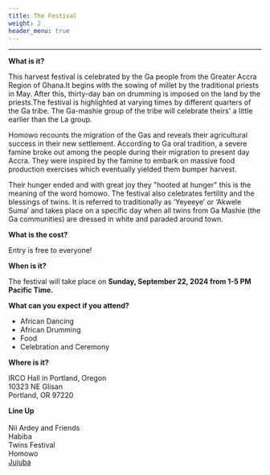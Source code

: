 ```yaml
---
title: The Festival
weight: 2
header_menu: true
---
```


***

**What is it?**

This harvest festival is celebrated by the Ga people from the Greater Accra Region of Ghana.It begins with the sowing of millet by the traditional priests in May. After this, thirty-day ban on drumming is imposed on the land by the priests.The festival is highlighted at varying times by different quarters of the Ga tribe. The Ga-mashie group of the tribe will celebrate theirs' a little earlier than the La group.

Homowo recounts the migration of the Gas and reveals their agricultural success in their new settlement. According to Ga oral tradition, a severe famine broke out among the people during their migration to present day Accra. They were inspired by the famine to embark on massive food production exercises which eventually yielded them bumper harvest.

Their hunger ended and with great joy they "hooted at hunger" this is the meaning of the word homowo. The festival also celebrates fertility and the blessings of twins. It is referred to traditionally as ‘Yeyeeye’ or ‘Akwele Suma’ and takes place on a specific day when all twins from Ga Mashie (the Ga communities) are dressed in white and paraded around town.

**What is the cost?**

Entry is free to everyone!

**When is it?**

The festival will take place on **Sunday, September 22, 2024 from 1-5 PM Pacific Time.**

**What can you expect if you attend?**

* African Dancing
* African Drumming
* Food
* Celebration and Ceremony

**Where is it?**

IRCO Hall in Portland, Oregon\
10323 NE Glisan\
Portland, OR 97220

**Line Up**\
\
Nii Ardey and Friends\
Habiba\
Twins Festival\
Homowo\
[Jujuba](https://jujuba.org/ "Jujuba")
